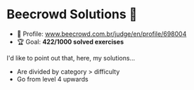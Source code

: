 # Beecrowd Solutions 🐝

* 👤 Profile: www.beecrowd.com.br/judge/en/profile/698004
* 🏆 Goal: **422/1000 solved exercises**

I'd like to point out that, here, my solutions...

* Are divided by category > difficulty
* Go from level 4 upwards
